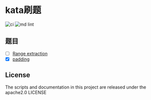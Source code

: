 # kata刷题

![ci](https://github.com/63isOK/kata/workflows/ci-test/badge.svg)
![md lint](https://github.com/63isOK/kata/workflows/md-lint/badge.svg)

## 题目

- [ ] [Range extraction](/codewars/range.extraction/README.md)
- [x] [padding](/codewars/padding/README.md)

## License

The scripts and documentation in this project are released under the  apache2.0 LICENSE
